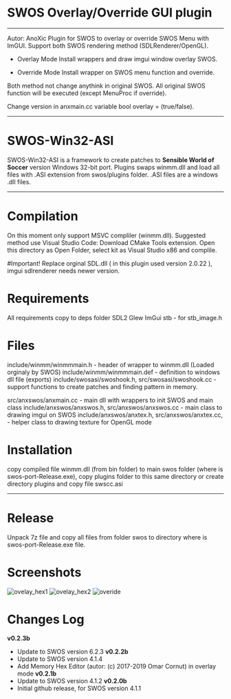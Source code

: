 # SWOS Overlay/Override GUI plugin
---
Autor: AnoXic
Plugin for SWOS to overlay or override SWOS Menu with ImGUI.
Support both SWOS rendering method (SDLRenderer/OpenGL).

- Overlay Mode 
Install wrappers and draw imgui window overlay SWOS.

- Override Mode
Install wrapper on SWOS menu function and override.

Both method not change anythink in original SWOS.
All original SWOS function will be executed (except MenuProc if override).

Change version in anxmain.cc variable bool overlay = (true/false).

---
# SWOS-Win32-ASI
SWOS-Win32-ASI is a framework to create patches to **Sensible World of Soccer** version Windows 32-bit port.
Plugins swaps winmm.dll and load all files with .ASI extension from swos/plugins folder.
.ASI files are a windows .dll files.

----
# Compilation
On this moment only support MSVC compliler (winmm.dll). 
Suggested method use Visual Studio Code:
Download CMake Tools extension.
Open this directory as Open Folder, select kit as Visual Studio x86 and complile.

#Important!
Replace orginal SDL.dll ( in this plugin used version 2.0.22 ), imgui sdlrenderer needs newer version.

# Requirements
All requirements copy to deps folder
SDL2
Glew
ImGui
stb - for stb_image.h

# Files
include/winmm/winmmmain.h - header of wrapper to winmm.dll (Loaded orginaly by SWOS)
include/winmm/winmmmain.def - definition to windows dll file (exports)
include/swosasi/swoshook.h,
src/swosasi/swoshook.cc - support functions to create patches and finding pattern in memory.

src/anxswos/anxmain.cc - main dll with wrappers to init SWOS and main class
include/anxswos/anxswos.h,
src/anxswos/anxswos.cc - main class to drawing imgui on SWOS
include/anxswos/anxtex.h,
src/anxswos/anxtex.cc, - helper class to drawing texture for OpenGL mode

# Installation
copy compiled file winmm.dll (from bin folder) to main swos folder (where is swos-port-Release.exe),
copy plugins folder to this same directory or create directory plugins and copy file swscc.asi

---
# Release
Unpack 7z file and copy all files from folder swos to directory where is swos-port-Release.exe file.

# Screenshots
![ovelay_hex1](https://user-images.githubusercontent.com/24848605/183255400-224f2be8-ae31-440b-b645-8e9bf67f6ef9.png)
![ovelay_hex2](https://user-images.githubusercontent.com/24848605/183255402-d0149ca5-3cce-460f-9b8a-0dce109e28e9.png)
![overide](https://user-images.githubusercontent.com/24848605/183255403-ec658e71-731b-4481-aa7f-55f936b2f4d3.png)

# Changes Log
**v0.2.3b**
- Update to SWOS version 6.2.3
**v0.2.2b**
- Update to SWOS version 4.1.4
- Add Memory Hex Editor (autor: (c) 2017-2019 Omar Cornut) in overlay mode
**v0.2.1b**
- Update to SWOS version 4.1.2
**v0.2.0b**
- Initial github release, for SWOS version 4.1.1

